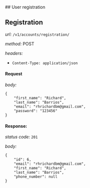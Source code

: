 ## User registration

## Registration
*url:* `/v1/accounts/registration/`

*method:* POST

*headers:* 
* `Content-Type: application/json`

#### Request

*body:*

```
{
    "first_name": "Richard",
    "last_name": "Barrios",
    "email": "rhrichardbm@gmail.com",
	"password": "123456"
}
``` 

#### Response:

*status code:* `201`

*body:*

```
{
    "id": 6,
    "email": "rhrichardbm@gmail.com",
    "first_name": "Richard",
    "last_name": "Barrios",
    "phone_number": null
}
``` 